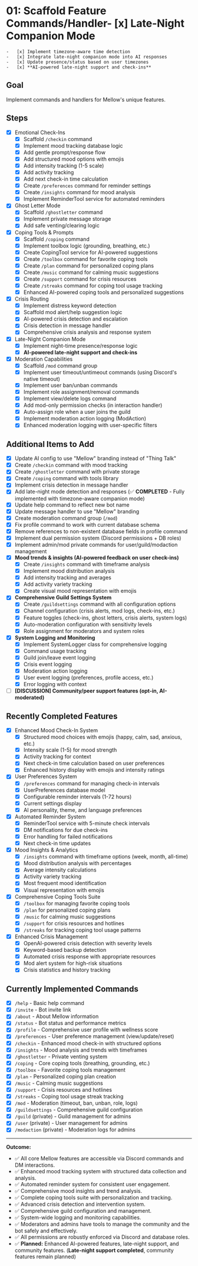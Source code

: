 # 01: Scaffold Feature Commands/Handler- [x] Late-Night Companion Mode

    -   [x] Implement timezone-aware time detection
    -   [x] Integrate late-night companion mode into AI responses
    -   [x] Update presence/status based on user timezones
    -   [x] **AI-powered late-night support and check-ins**

## Goal

Implement commands and handlers for Mellow's unique features.

## Steps

- [x] Emotional Check-Ins
    - [x] Scaffold `/checkin` command
    - [x] Implement mood tracking database logic
    - [x] Add gentle prompt/response flow
    - [x] Add structured mood options with emojis
    - [x] Add intensity tracking (1-5 scale)
    - [x] Add activity tracking
    - [x] Add next check-in time calculation
    - [x] Create `/preferences` command for reminder settings
    - [x] Create `/insights` command for mood analysis
    - [x] Implement ReminderTool service for automated reminders
- [x] Ghost Letter Mode
    - [x] Scaffold `/ghostletter` command
    - [x] Implement private message storage
    - [x] Add safe venting/clearing logic
- [x] Coping Tools & Prompts
    - [x] Scaffold `/coping` command
    - [x] Implement toolbox logic (grounding, breathing, etc.)
    - [x] Create CopingTool service for AI-powered suggestions
    - [x] Create `/toolbox` command for favorite coping tools
    - [x] Create `/plan` command for personalized coping plans
    - [x] Create `/music` command for calming music suggestions
    - [x] Create `/support` command for crisis resources
    - [x] Create `/streaks` command for coping tool usage tracking
    - [x] Enhanced AI-powered coping tools and personalized suggestions
- [x] Crisis Routing
    - [x] Implement distress keyword detection
    - [x] Scaffold mod alert/help suggestion logic
    - [x] AI-powered crisis detection and escalation
    - [x] Crisis detection in message handler
    - [x] Comprehensive crisis analysis and response system
- [x] Late-Night Companion Mode
    - [x] Implement night-time presence/response logic
    - [x] **AI-powered late-night support and check-ins**
- [x] Moderation Capabilities
    - [x] Scaffold `/mod` command group
    - [x] Implement user timeout/untimeout commands (using Discord's native timeout)
    - [x] Implement user ban/unban commands
    - [x] Implement role assignment/removal commands
    - [x] Implement view/delete logs command
    - [x] Add mod-only permission checks (in interaction handler)
    - [x] Auto-assign role when a user joins the guild
    - [x] Implement moderation action logging (ModAction)
    - [x] Enhanced moderation logging with user-specific filters

## Additional Items to Add

- [x] Update AI config to use "Mellow" branding instead of "Thing Talk"
- [x] Create `/checkin` command with mood tracking
- [x] Create `/ghostletter` command with private storage
- [x] Create `/coping` command with tools library
- [x] Implement crisis detection in message handler
- [x] Add late-night mode detection and responses (✅ **COMPLETED** - Fully implemented with timezone-aware companion mode)
- [x] Update help command to reflect new bot name
- [x] Update message handler to use "Mellow" branding
- [x] Create moderation command group (`/mod`)
- [x] Fix profile command to work with current database schema
- [x] Remove references to non-existent database fields in profile command
- [x] Implement dual permission system (Discord permissions + DB roles)
- [x] Implement admin/mod private commands for user/guild/modaction management
- [x] **Mood trends & insights (AI-powered feedback on user check-ins)**
    - [x] Create `/insights` command with timeframe analysis
    - [x] Implement mood distribution analysis
    - [x] Add intensity tracking and averages
    - [x] Add activity variety tracking
    - [x] Create visual mood representation with emojis
- [x] **Comprehensive Guild Settings System**
    - [x] Create `/guildsettings` command with all configuration options
    - [x] Channel configuration (crisis alerts, mod logs, check-ins, etc.)
    - [x] Feature toggles (check-ins, ghost letters, crisis alerts, system logs)
    - [x] Auto-moderation configuration with sensitivity levels
    - [x] Role assignment for moderators and system roles
- [x] **System Logging and Monitoring**
    - [x] Implement SystemLogger class for comprehensive logging
    - [x] Command usage tracking
    - [x] Guild join/leave event logging
    - [x] Crisis event logging
    - [x] Moderation action logging
    - [x] User event logging (preferences, profile access, etc.)
    - [x] Error logging with context
- [ ] **[DISCUSSION] Community/peer support features (opt-in, AI-moderated)**

## Recently Completed Features

- [x] Enhanced Mood Check-In System
    - [x] Structured mood choices with emojis (happy, calm, sad, anxious, etc.)
    - [x] Intensity scale (1-5) for mood strength
    - [x] Activity tracking for context
    - [x] Next check-in time calculation based on user preferences
    - [x] Enhanced history display with emojis and intensity ratings
- [x] User Preferences System
    - [x] `/preferences` command for managing check-in intervals
    - [x] UserPreferences database model
    - [x] Configurable reminder intervals (1-72 hours)
    - [x] Current settings display
    - [x] AI personality, theme, and language preferences
- [x] Automated Reminder System
    - [x] ReminderTool service with 5-minute check intervals
    - [x] DM notifications for due check-ins
    - [x] Error handling for failed notifications
    - [x] Next check-in time updates
- [x] Mood Insights & Analytics
    - [x] `/insights` command with timeframe options (week, month, all-time)
    - [x] Mood distribution analysis with percentages
    - [x] Average intensity calculations
    - [x] Activity variety tracking
    - [x] Most frequent mood identification
    - [x] Visual representation with emojis
- [x] Comprehensive Coping Tools Suite
    - [x] `/toolbox` for managing favorite coping tools
    - [x] `/plan` for personalized coping plans
    - [x] `/music` for calming music suggestions
    - [x] `/support` for crisis resources and hotlines
    - [x] `/streaks` for tracking coping tool usage patterns
- [x] Enhanced Crisis Management
    - [x] OpenAI-powered crisis detection with severity levels
    - [x] Keyword-based backup detection
    - [x] Automated crisis response with appropriate resources
    - [x] Mod alert system for high-risk situations
    - [x] Crisis statistics and history tracking

## Currently Implemented Commands

- [x] `/help` - Basic help command
- [x] `/invite` - Bot invite link
- [x] `/about` - About Mellow information
- [x] `/status` - Bot status and performance metrics
- [x] `/profile` - Comprehensive user profile with wellness score
- [x] `/preferences` - User preference management (view/update/reset)
- [x] `/checkin` - Enhanced mood check-in with structured options
- [x] `/insights` - Mood analysis and trends with timeframes
- [x] `/ghostletter` - Private venting system
- [x] `/coping` - Core coping tools (breathing, grounding, etc.)
- [x] `/toolbox` - Favorite coping tools management
- [x] `/plan` - Personalized coping plan creation
- [x] `/music` - Calming music suggestions
- [x] `/support` - Crisis resources and hotlines
- [x] `/streaks` - Coping tool usage streak tracking
- [x] `/mod` - Moderation (timeout, ban, unban, role, logs)
- [x] `/guildsettings` - Comprehensive guild configuration
- [x] `/guild` (private) - Guild management for admins
- [x] `/user` (private) - User management for admins
- [x] `/modaction` (private) - Moderation logs for admins

---

**Outcome:**

- ✅ All core Mellow features are accessible via Discord commands and DM interactions.
- ✅ Enhanced mood tracking system with structured data collection and analysis.
- ✅ Automated reminder system for consistent user engagement.
- ✅ Comprehensive mood insights and trend analysis.
- ✅ Complete coping tools suite with personalization and tracking.
- ✅ Advanced crisis detection and intervention system.
- ✅ Comprehensive guild configuration and management.
- ✅ System-wide logging and monitoring capabilities.
- ✅ Moderators and admins have tools to manage the community and the bot safely and effectively.
- ✅ All permissions are robustly enforced via Discord and database roles.
- ✅ **Planned:** Enhanced AI-powered features, late-night support, and community features. (**Late-night support completed**, community features remain planned)
